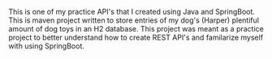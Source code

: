 This is one of my practice API's that I created using Java and SpringBoot. This is maven project written to store entries of my dog's (Harper) plentiful amount of dog toys in an H2 database. This project was meant as a practice project to better understand how to create REST API's and familarize myself with using SpringBoot.
